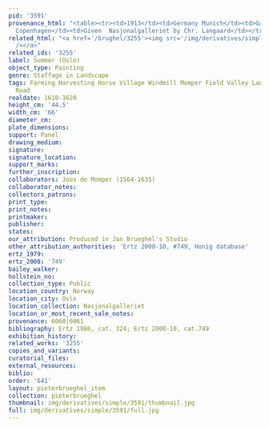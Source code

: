 ```yaml
---
pid: '3591'
provenance_html: "<table><tr><td>1913</td><td>Germany Munich</td><td>Gallery Böhler</td></tr><tr><td>1923</td><td>Denmark
  Copenhagen</td><td>Given  Nasjonalgalleriet by Chr. Langaard</td></tr></table>"
related_html: "<a href='/brughel/3255'><img src='/img/derivatives/simple/3255/thumbnail.jpg'
  /></a>"
related_ids: '3255'
label: Summer (Oslo)
object_type: Painting
genre: Staffage in Landscape
tags: Farming Harvesting Horse Village Windmill Momper Field Valley Landscape Labor
  Road
realdate: 1610-1620
height_cm: '44.5'
width_cm: '66'
diameter_cm: 
plate_dimensions: 
support: Panel
drawing_medium: 
signature: 
signature_location: 
support_marks: 
further_inscription: 
collaborators: Joos de Momper (1564-1635)
collaborator_notes: 
collectors_patrons: 
print_type: 
print_notes: 
printmaker: 
publisher: 
states: 
our_attribution: Produced in Jan Brueghel's Studio
other_attribution_authorities: 'Ertz 2008-10, #749, Honig database'
ertz_1979: 
ertz_2008: '749'
bailey_walker: 
hollstein_no: 
collection_type: Public
location_country: Norway
location_city: Oslo
location_collection: Nasjonalgalleriet
location_or_most_recent_sale_notes: 
provenance: 6060|6061
bibliography: Ertz 1986, cat. 324; Ertz 2008-10, cat.749
exhibition_history: 
related_works: '3255'
copies_and_variants: 
curatorial_files: 
external_resources: 
biblio: 
order: '641'
layout: pieterbrueghel_item
collection: pieterbrueghel
thumbnail: img/derivatives/simple/3591/thumbnail.jpg
full: img/derivatives/simple/3591/full.jpg
---
```


